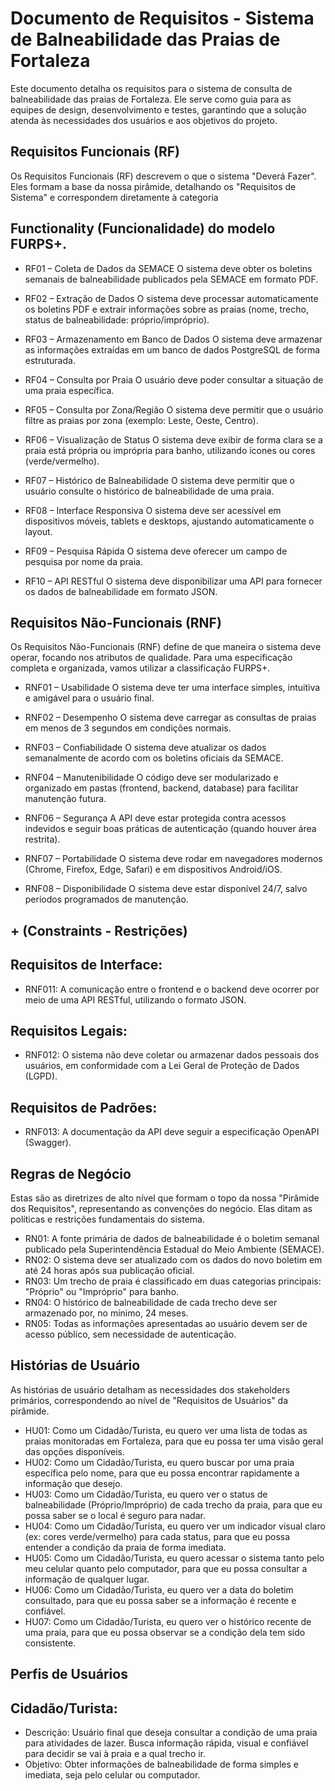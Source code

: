 # Documento de Requisitos - Sistema de Balneabilidade das Praias de Fortaleza

Este documento detalha os requisitos para o sistema de consulta de balneabilidade das praias de Fortaleza. Ele serve como guia para as equipes de design, desenvolvimento e testes, garantindo que a solução atenda às necessidades dos usuários e aos objetivos do projeto.

## Requisitos Funcionais (RF)
Os Requisitos Funcionais (RF) descrevem o que o sistema "Deverá Fazer". Eles formam a base da nossa pirâmide, detalhando os "Requisitos de Sistema" e correspondem diretamente à categoria

## Functionality (Funcionalidade) do modelo FURPS+.

 - RF01 – Coleta de Dados da SEMACE
O sistema deve obter os boletins semanais de balneabilidade publicados pela SEMACE em formato PDF.

- RF02 – Extração de Dados
O sistema deve processar automaticamente os boletins PDF e extrair informações sobre as praias (nome, trecho, status de balneabilidade: próprio/impróprio).

- RF03 – Armazenamento em Banco de Dados
O sistema deve armazenar as informações extraídas em um banco de dados PostgreSQL de forma estruturada.

- RF04 – Consulta por Praia
O usuário deve poder consultar a situação de uma praia específica.

- RF05 – Consulta por Zona/Região
O sistema deve permitir que o usuário filtre as praias por zona (exemplo: Leste, Oeste, Centro).

- RF06 – Visualização de Status
O sistema deve exibir de forma clara se a praia está própria ou imprópria para banho, utilizando ícones ou cores (verde/vermelho).

- RF07 – Histórico de Balneabilidade
O sistema deve permitir que o usuário consulte o histórico de balneabilidade de uma praia.

- RF08 – Interface Responsiva
O sistema deve ser acessível em dispositivos móveis, tablets e desktops, ajustando automaticamente o layout.

- RF09 – Pesquisa Rápida
O sistema deve oferecer um campo de pesquisa por nome da praia.

- RF10 – API RESTful
O sistema deve disponibilizar uma API para fornecer os dados de balneabilidade em formato JSON.

## Requisitos Não-Funcionais (RNF)

Os Requisitos Não-Funcionais (RNF) define de que maneira o sistema deve operar, focando nos atributos de qualidade. Para uma especificação completa e organizada, vamos utilizar a classificação FURPS+.

- RNF01 – Usabilidade
O sistema deve ter uma interface simples, intuitiva e amigável para o usuário final.

- RNF02 – Desempenho
O sistema deve carregar as consultas de praias em menos de 3 segundos em condições normais.

- RNF03 – Confiabilidade
O sistema deve atualizar os dados semanalmente de acordo com os boletins oficiais da SEMACE.

- RNF04 – Manutenibilidade
O código deve ser modularizado e organizado em pastas (frontend, backend, database) para facilitar manutenção futura.

- RNF06 – Segurança
A API deve estar protegida contra acessos indevidos e seguir boas práticas de autenticação (quando houver área restrita).

- RNF07 – Portabilidade
O sistema deve rodar em navegadores modernos (Chrome, Firefox, Edge, Safari) e em dispositivos Android/iOS.

- RNF08 – Disponibilidade
O sistema deve estar disponível 24/7, salvo períodos programados de manutenção.

## + (Constraints - Restrições)

 ## Requisitos de Interface:
 - RNF011: A comunicação entre o frontend e o backend deve ocorrer por meio de uma API RESTful, utilizando o formato JSON.
 ## Requisitos Legais:
 - RNF012: O sistema não deve coletar ou armazenar dados pessoais dos usuários, em conformidade com a Lei Geral de Proteção de Dados (LGPD).

 ## Requisitos de Padrões:
 - RNF013: A documentação da API deve seguir a especificação OpenAPI (Swagger).

## Regras de Negócio

Estas são as diretrizes de alto nível que formam o topo da nossa "Pirâmide dos Requisitos", representando as convenções do negócio. Elas ditam as políticas e restrições fundamentais do sistema.
 - RN01: A fonte primária de dados de balneabilidade é o boletim semanal publicado pela Superintendência Estadual do Meio Ambiente (SEMACE).
 - RN02: O sistema deve ser atualizado com os dados do novo boletim em até 24 horas após sua publicação oficial.
 - RN03: Um trecho de praia é classificado em duas categorias principais: "Próprio" ou "Impróprio" para banho.
 - RN04: O histórico de balneabilidade de cada trecho deve ser armazenado por, no mínimo, 24 meses.
 - RN05: Todas as informações apresentadas ao usuário devem ser de acesso público, sem necessidade de autenticação.

## Histórias de Usuário

As histórias de usuário detalham as necessidades dos stakeholders primários, correspondendo ao nível de "Requisitos de Usuários" da pirâmide.
 - HU01: Como um Cidadão/Turista, eu quero ver uma lista de todas as praias monitoradas em Fortaleza, para que eu possa ter uma visão geral das opções disponíveis.
 - HU02: Como um Cidadão/Turista, eu quero buscar por uma praia específica pelo nome, para que eu possa encontrar rapidamente a informação que desejo.
 - HU03: Como um Cidadão/Turista, eu quero ver o status de balneabilidade (Próprio/Impróprio) de cada trecho da praia, para que eu possa saber se o local é seguro para nadar.
 - HU04: Como um Cidadão/Turista, eu quero ver um indicador visual claro (ex: cores verde/vermelho) para cada status, para que eu possa entender a condição da praia de forma imediata.
 - HU05: Como um Cidadão/Turista, eu quero acessar o sistema tanto pelo meu celular quanto pelo computador, para que eu possa consultar a informação de qualquer lugar.
 - HU06: Como um Cidadão/Turista, eu quero ver a data do boletim consultado, para que eu possa saber se a informação é recente e confiável.
 - HU07: Como um Cidadão/Turista, eu quero ver o histórico recente de uma praia, para que eu possa observar se a condição dela tem sido consistente.

## Perfis de Usuários
 ## Cidadão/Turista:
 - Descrição: Usuário final que deseja consultar a condição de uma praia para atividades de lazer. Busca informação rápida, visual e confiável para decidir se vai à praia e a qual trecho ir.
 - Objetivo: Obter informações de balneabilidade de forma simples e imediata, seja pelo celular ou computador.
